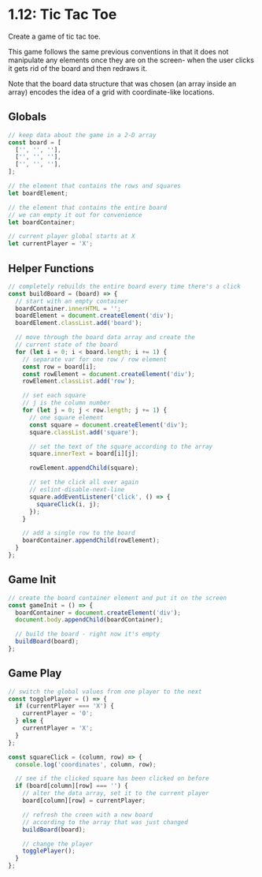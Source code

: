 # 1.12: Tic Tac Toe

Create a game of tic tac toe.

This game follows the same previous conventions in that it does not manipulate any elements once they are on the screen- when the user clicks it gets rid of the board and then redraws it.

Note that the board data structure that was chosen \(an array inside an array\) encodes the idea of a grid with coordinate-like locations.

## Globals

```js
// keep data about the game in a 2-D array
const board = [
  ['', '', ''],
  ['', '', ''],
  ['', '', ''],
];

// the element that contains the rows and squares
let boardElement;

// the element that contains the entire board
// we can empty it out for convenience
let boardContainer;

// current player global starts at X
let currentPlayer = 'X';
```

## Helper Functions

```js
// completely rebuilds the entire board every time there's a click
const buildBoard = (board) => {
  // start with an empty container
  boardContainer.innerHTML = '';
  boardElement = document.createElement('div');
  boardElement.classList.add('board');

  // move through the board data array and create the
  // current state of the board
  for (let i = 0; i < board.length; i += 1) {
    // separate var for one row / row element
    const row = board[i];
    const rowElement = document.createElement('div');
    rowElement.classList.add('row');

    // set each square
    // j is the column number
    for (let j = 0; j < row.length; j += 1) {
      // one square element
      const square = document.createElement('div');
      square.classList.add('square');

      // set the text of the square according to the array
      square.innerText = board[i][j];

      rowElement.appendChild(square);

      // set the click all over again
      // eslint-disable-next-line
      square.addEventListener('click', () => {
        squareClick(i, j);
      });
    }

    // add a single row to the board
    boardContainer.appendChild(rowElement);
  }
};

```

## Game Init

```js
// create the board container element and put it on the screen
const gameInit = () => {
  boardContainer = document.createElement('div');
  document.body.appendChild(boardContainer);

  // build the board - right now it's empty
  buildBoard(board);
};
```

## Game Play

```js
// switch the global values from one player to the next
const togglePlayer = () => {
  if (currentPlayer === 'X') {
    currentPlayer = 'O';
  } else {
    currentPlayer = 'X';
  }
};

const squareClick = (column, row) => {
  console.log('coordinates', column, row);

  // see if the clicked square has been clicked on before
  if (board[column][row] === '') {
    // alter the data array, set it to the current player
    board[column][row] = currentPlayer;

    // refresh the creen with a new board
    // according to the array that was just changed
    buildBoard(board);

    // change the player
    togglePlayer();
  }
};
```
